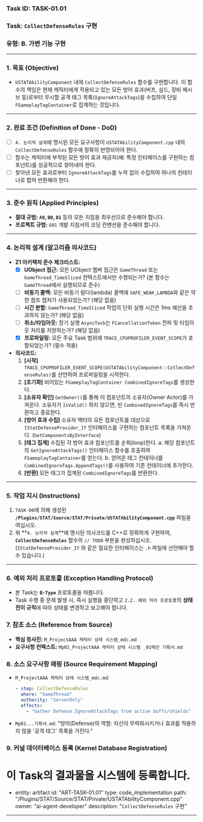 ### **Task ID: TASK-01.01**
### **Task: `CollectDefenseRules` 구현**
### **유형: B. 가변 기능 구현**

---
### **1. 목표 (Objective)**
*   `USTATAbilityComponent` 내에 `CollectDefenseRules` 함수를 구현합니다. 이 함수의 책임은 현재 캐릭터에게 적용되고 있는 모든 방어 효과(버프, 실드, 장비 패시브 등)로부터 무시할 공격 태그 목록(`IgnoreAttackTags`)을 수집하여 단일 `FGameplayTagContainer`로 집계하는 것입니다.

---
### **2. 완료 조건 (Definition of Done - DoD)**
- [ ] `4. 논리적 설계`에 명시된 모든 요구사항이 `USTATAbilityComponent.cpp` 내의 `CollectDefenseRules` 함수에 정확히 반영되어야 한다.
- [ ] 함수는 캐릭터에 부착된 모든 방어 효과 제공자(예: 특정 인터페이스를 구현하는 컴포넌트)를 성공적으로 찾아내야 한다.
- [ ] 찾아낸 모든 효과로부터 `IgnoreAttackTags`를 누락 없이 수집하여 하나의 컨테이너로 합쳐 반환해야 한다.

---
### **3. 준수 원칙 (Applied Principles)**
*   **절대 규범:** **`A0`, `B0`, `B1`** 등의 모든 지침을 최우선으로 준수해야 합니다.
*   **프로젝트 규범:** `G01` 개발 지침서의 코딩 컨벤션을 준수해야 합니다.

---
### **4. 논리적 설계 (알고리즘 의사코드)**
*   **Z1 아키텍처 준수 체크리스트:**
    - [x] **UObject 접근:** 모든 UObject 멤버 접근은 `GameThread` 또는 `GameThread_TimeSliced` 컨텍스트에서만 수행되는가? (본 함수는 `GameThread`에서 실행되므로 준수)
    - [ ] **비동기 콜백:** 모든 비동기 람다(lambda) 콜백에 `SAFE_WEAK_LAMBDA`와 같은 약한 참조 캡처가 사용되었는가? (해당 없음)
    - [ ] **시간 분할:** `GameThread_TimeSliced` 작업의 단위 실행 시간은 1ms 예산을 초과하지 않는가? (해당 없음)
    - [ ] **취소/타임아웃:** 장기 실행 `AsyncTask`는 `FCancellationToken` 전파 및 타임아웃 처리를 지원하는가? (해당 없음)
    - [x] **프로파일링:** 모든 주요 Task 범위에 `TRACE_CPUPROFILER_EVENT_SCOPE`가 포함되었는가? (필수 적용)
*   **의사코드:**
    1.  **[시작]** `TRACE_CPUPROFILER_EVENT_SCOPE(USTATAbilityComponent::CollectDefenseRules)`를 선언하여 프로파일링을 시작한다.
    2.  **[초기화]** 비어있는 `FGameplayTagContainer CombinedIgnoreTags`를 생성한다.
    3.  **[소유자 확인]** `GetOwner()`를 통해 이 컴포넌트의 소유자(Owner Actor)를 가져온다. 소유자가 `IsValid()` 하지 않으면, 빈 `CombinedIgnoreTags`를 즉시 반환하고 종료한다.
    4.  **[방어 효과 수집]** 소유자 액터의 모든 컴포넌트를 대상으로 `IStatDefenseProvider_If` 인터페이스를 구현하는 컴포넌트 목록을 가져온다. (`GetComponentsByInterface`)
    5.  **[태그 집계]** 수집된 각 방어 효과 컴포넌트를 순회(loop)한다.
        a. 해당 컴포넌트의 `GetIgnoreAttackTags()` 인터페이스 함수를 호출하여 `FGameplayTagContainer`를 얻는다.
        b. 얻어온 태그 컨테이너를 `CombinedIgnoreTags.AppendTags()`를 사용하여 기존 컨테이너에 추가한다.
    6.  **[반환]** 모든 태그가 집계된 `CombinedIgnoreTags`를 반환한다.

---
### **5. 작업 지시 (Instructions)**
1.  `TASK-00`에 의해 생성된 **`/Plugins/STAT/Source/STAT/Private/USTATAbilityComponent.cpp`** 파일을 여십시오.
2.  위 **`4. 논리적 설계`**에 명시된 의사코드를 C++로 정확하게 구현하여, **`CollectDefenseRules`** 함수의 `// TODO` 부분을 완성하십시오. (`IStatDefenseProvider_If` 와 같은 필요한 인터페이스는 `.h` 파일에 선언해야 할 수 있습니다.)

---
### **6. 예외 처리 프로토콜 (Exception Handling Protocol)**
*   본 Task는 **`B-Type`** 프로토콜을 따릅니다.
*   Task 수행 중 문제 발생 시, 즉시 실행을 중단하고 `2.2. 예외 처리 프로토콜`의 **상태 전이 규칙**에 따라 상태를 변경하고 보고해야 합니다.

### **7. 참조 소스 (Reference from Source)**
*   **핵심 청사진:** `M_ProjectAAA 캐릭터 상태 시스템_mdc.md`
*   **요구사항 컨텍스트:** `Mp01_ProjectAAA 캐릭터 상태 시스템 _01메인 기획서.md`

### **8. 소스 요구사항 매핑 (Source Requirement Mapping)**
*   `M_ProjectAAA 캐릭터 상태 시스템_mdc.md`:
    ```yaml
    - step: CollectDefenseRules
      where: "GameThread"
      authority: "ServerOnly"
      effects:
        - "Gather Defense.IgnoreAttackTags from active buffs/shields"
    ```
*   `Mp01...기획서.md`: "방어(Defense)의 역할: 자신이 무력화시키거나 효과를 적용하지 않을 '공격 태그' 목록을 가진다."

### **9. 커널 데이터베이스 등록 (Kernel Database Registration)**
# 이 Task의 결과물을 시스템에 등록합니다.
- entity: artifact
  id: "ART-TASK-01.01"
  type: code_implementation
  path: "/Plugins/STAT/Source/STAT/Private/USTATAbilityComponent.cpp"
  owner: "ai-agent-developer"
  description: "`CollectDefenseRules` 구현"
---